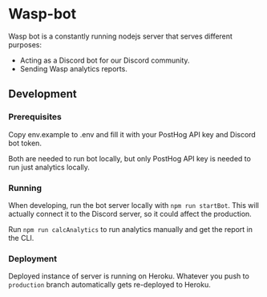 # Wasp-bot

Wasp bot is a constantly running nodejs server that serves different purposes:
- Acting as a Discord bot for our Discord community.
- Sending Wasp analytics reports.

## Development

### Prerequisites

Copy env.example to .env and fill it with your PostHog API key and Discord bot token.

Both are needed to run bot locally, but only PostHog API key is needed to run just analytics locally.

### Running

When developing, run the bot server locally with `npm run startBot`. This will actually connect it to the Discord server, so it could affect the production.

Run `npm run calcAnalytics` to run analytics manually and get the report in the CLI.

### Deployment

Deployed instance of server is running on Heroku. Whatever you push to `production` branch automatically gets re-deployed to Heroku.
